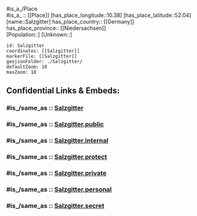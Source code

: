 ﻿---
confidential: public
isDeleted: false
location:
- 52.04
- 10.38
mapmarker: city
mapzoom:
- 7
- 12
SpocWebEntityId: 33899
tags:
- geo/City
type: City
---

#is_a_/Place  
#is_a_ :: [[Place]] 
[has_place_longitude::10.38] 
[has_place_latitude::52.04] 
[name::Salzgitter] 
has_place_country:: [[Germany]]  
has_place_province:: [[Niedersachsen]]  
[Population::] 
[Unknown::] 


```leaflet
id: Salzgitter
coordinates: [[Salzgitter]] 
markerFile: [[Salzgitter]] 
geojsonFolder: ./Salzgitter/
defaultZoom: 10 
maxZoom: 18
```


## Confidential Links & Embeds: 

### #is_/same_as :: [Salzgitter](/_Standards/Earth/Continent/Europe/Europe~Central/Germany/Germany~West/Niedersachsen/counties~Niedersachsen/Salzgitter.md) 

### #is_/same_as :: [Salzgitter.public](/_public/Earth/Continent/Europe/Europe~Central/Germany/Germany~West/Niedersachsen/counties~Niedersachsen/Salzgitter.public.md) 

### #is_/same_as :: [Salzgitter.internal](/_internal/Earth/Continent/Europe/Europe~Central/Germany/Germany~West/Niedersachsen/counties~Niedersachsen/Salzgitter.internal.md) 

### #is_/same_as :: [Salzgitter.protect](/_protect/Earth/Continent/Europe/Europe~Central/Germany/Germany~West/Niedersachsen/counties~Niedersachsen/Salzgitter.protect.md) 

### #is_/same_as :: [Salzgitter.private](/_private/Earth/Continent/Europe/Europe~Central/Germany/Germany~West/Niedersachsen/counties~Niedersachsen/Salzgitter.private.md) 

### #is_/same_as :: [Salzgitter.personal](/_personal/Earth/Continent/Europe/Europe~Central/Germany/Germany~West/Niedersachsen/counties~Niedersachsen/Salzgitter.personal.md) 

### #is_/same_as :: [Salzgitter.secret](/_secret/Earth/Continent/Europe/Europe~Central/Germany/Germany~West/Niedersachsen/counties~Niedersachsen/Salzgitter.secret.md)

